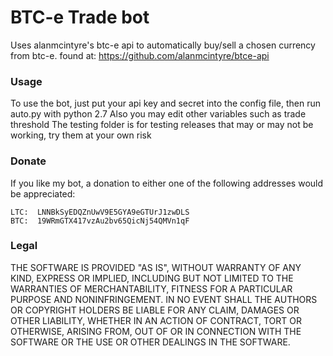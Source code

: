 BTC-e Trade bot
===============

Uses alanmcintyre's btc-e api to automatically buy/sell a chosen currency from btc-e.
found at: https://github.com/alanmcintyre/btce-api

### Usage

To use the bot, just put your api key and secret into the config file, then run auto.py with python 2.7
Also you may edit other variables such as trade threshold
The testing folder is for testing releases that may or may not be working, try them at your own risk
### Donate

If you like my bot, a donation to either one of the following addresses  would be appreciated:

    LTC:  LNNBkSyEDQZnUwV9E5GYA9eGTUrJ1zwDLS
    BTC:  19WRmGTX417vzAu2bv65QicNj54QMVn1qF

### Legal

THE SOFTWARE IS PROVIDED "AS IS", WITHOUT WARRANTY OF ANY KIND, EXPRESS OR
IMPLIED, INCLUDING BUT NOT LIMITED TO THE WARRANTIES OF MERCHANTABILITY,
FITNESS FOR A PARTICULAR PURPOSE AND NONINFRINGEMENT. IN NO EVENT SHALL THE
AUTHORS OR COPYRIGHT HOLDERS BE LIABLE FOR ANY CLAIM, DAMAGES OR OTHER
LIABILITY, WHETHER IN AN ACTION OF CONTRACT, TORT OR OTHERWISE, ARISING FROM,
OUT OF OR IN CONNECTION WITH THE SOFTWARE OR THE USE OR OTHER DEALINGS IN
THE SOFTWARE.
